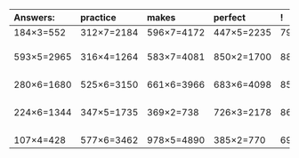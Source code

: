 | Answers: | practice | makes | perfect | ! |
| :--- | :--- | :--- | :--- | :--- |
| 184×3=552 | 312×7=2184 | 596×7=4172 | 447×5=2235 | 794×6=4764 | 
|   |   |   |   |   | 
|   |   |   |   |   | 
|   |   |   |   |   | 
| 593×5=2965 | 316×4=1264 | 583×7=4081 | 850×2=1700 | 881×2=1762 | 
|   |   |   |   |   | 
|   |   |   |   |   | 
|   |   |   |   |   | 
|   |   |   |   |   | 
| 280×6=1680 | 525×6=3150 | 661×6=3966 | 683×6=4098 | 851×9=7659 | 
|   |   |   |   |   | 
|   |   |   |   |   | 
|   |   |   |   |   | 
|   |   |   |   |   | 
| 224×6=1344 | 347×5=1735 | 369×2=738 | 726×3=2178 | 869×5=4345 | 
|   |   |   |   |   | 
|   |   |   |   |   | 
|   |   |   |   |   | 
|   |   |   |   |   | 
| 107×4=428 | 577×6=3462 | 978×5=4890 | 385×2=770 | 699×3=2097 | 
